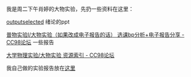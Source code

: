 我是周二下午肖婷的大物实验，先扔一些资料在这里：

[outputselected](https://file.cc98.org/v4-upload/d/2025/0921/ahmsnwoe.pdf) 绪论的ppt

[普物实验Ⅰ/大物实验（如果改成电子报告的话） 选课bp分析+电子报告分享 - CC98论坛](https://www.cc98.org/topic/6278339) 一些报告

[大学物理实验/大物实验 资源索引 - CC98论坛](https://www.cc98.org/topic/5862194)


我自己做的实验报告放在[这里](https://github.com/flip123123/flip-/tree/master/docs/school/2/experiment)
